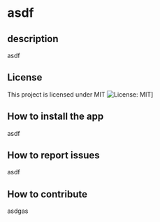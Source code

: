 # asdf
  ## description
   asdf
  ## License
This project is licensed under MIT
  ![License: MIT](https://img.shields.io/badge/License-MIT-yellow.svg)]

  ## How to install the app
  asdf

  ## How to report issues
  asdf

  ## How to contribute
  asdgas

